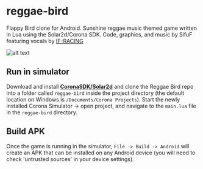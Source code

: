 # reggae-bird
Flappy Bird clone for Android.  Sunshine reggae music themed game written in Lua using the Solar2d/Corona SDK. Code, graphics, and music by SifuF featuring vocals by [IF-RACING](https://github.com/IF-RACING)

![alt text](img/demo.gif)

## Run in simulator
Download and install [**CoronaSDK/Solar2d**](https://solar2d.com/) and clone the Reggae Bird repo into a folder called ```reggae-bird``` inside the project directory (the default location on Windows is ```/Documents/Corona Projects```). Start the newly installed Corona Simulator -> open project, and navigate to the ```main.lua``` file in the ```reggae-bird``` directory.

## Build APK
Once the game is running in the simulator, ```File -> Build -> Android``` will create an APK that can be installed on any Android device (you will need to check 'untrusted sources' in your device settings).
